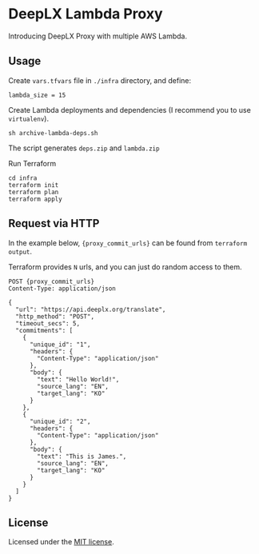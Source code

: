 # DeepLX Lambda Proxy

Introducing DeepLX Proxy with multiple AWS Lambda.

## Usage

Create `vars.tfvars` file in `./infra` directory, and define:
```
lambda_size = 15
```

Create Lambda deployments and dependencies (I recommend you to use `virtualenv`).
```
sh archive-lambda-deps.sh
```
The script generates `deps.zip` and `lambda.zip`

Run Terraform
```
cd infra
terraform init
terraform plan
terraform apply
```

## Request via HTTP

In the example below, `{proxy_commit_urls}` can be found from `terraform output`.

Terraform provides `N` urls, and you can just do random access to them.

```http request
POST {proxy_commit_urls}
Content-Type: application/json

{
  "url": "https://api.deeplx.org/translate",
  "http_method": "POST",
  "timeout_secs": 5,
  "commitments": [
    {
      "unique_id": "1",
      "headers": {
        "Content-Type": "application/json"
      },
      "body": {
        "text": "Hello World!",
        "source_lang": "EN",
        "target_lang": "KO"
      }
    },
    {
      "unique_id": "2",
      "headers": {
        "Content-Type": "application/json"
      },
      "body": {
        "text": "This is James.",
        "source_lang": "EN",
        "target_lang": "KO"
      }
    }
  ]
}
```

## License

Licensed under the [MIT license](https://github.com/OrigamiDream/deeplx-lambda-proxy/blob/main/LICENSE).